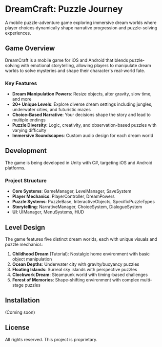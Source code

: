 # DreamCraft: Puzzle Journey

A mobile puzzle-adventure game exploring immersive dream worlds where player choices dynamically shape narrative progression and puzzle-solving experiences.

## Game Overview

DreamCraft is a mobile game for iOS and Android that blends puzzle-solving with emotional storytelling, allowing players to manipulate dream worlds to solve mysteries and shape their character's real-world fate.

### Key Features

- **Dream Manipulation Powers**: Resize objects, alter gravity, slow time, and more
- **20+ Unique Levels**: Explore diverse dream settings including jungles, underwater cities, and futuristic mazes
- **Choice-Based Narrative**: Your decisions shape the story and lead to multiple endings
- **Puzzle Diversity**: Logic, creativity, and observation-based puzzles with varying difficulty
- **Immersive Soundscapes**: Custom audio design for each dream world

## Development

The game is being developed in Unity with C#, targeting iOS and Android platforms.

### Project Structure

- **Core Systems**: GameManager, LevelManager, SaveSystem
- **Player Mechanics**: PlayerController, DreamPowers
- **Puzzle Systems**: PuzzleBase, InteractiveObjects, SpecificPuzzleTypes
- **Storytelling**: NarrativeManager, ChoiceSystem, DialogueSystem
- **UI**: UIManager, MenuSystems, HUD

## Level Design

The game features five distinct dream worlds, each with unique visuals and puzzle mechanics:

1. **Childhood Dream** (Tutorial): Nostalgic home environment with basic object manipulation
2. **Ocean Depths**: Underwater city with gravity/buoyancy puzzles
3. **Floating Islands**: Surreal sky islands with perspective puzzles
4. **Clockwork Dream**: Steampunk world with timing-based challenges
5. **Forest of Memories**: Shape-shifting environment with complex multi-stage puzzles

## Installation

(Coming soon)

## License

All rights reserved. This project is proprietary.